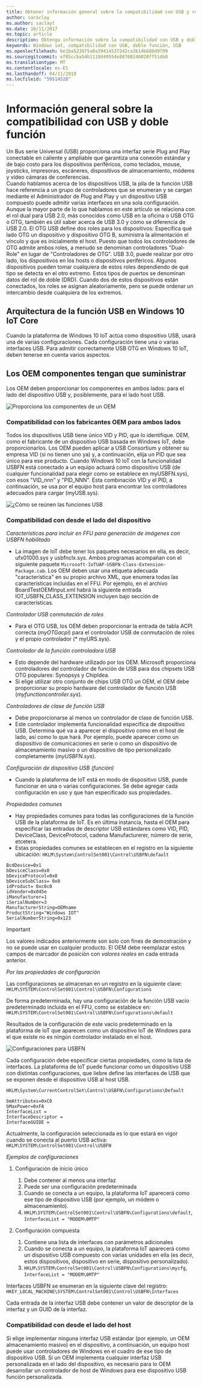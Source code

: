 ```yaml
---
title: Obtener información general sobre la compatibilidad con USB y rol Dual para Windows 10 IoT Core
author: saraclay
ms.author: saclayt
ms.date: 10/11/2017
ms.topic: article
description: Obtenga información sobre la compatibilidad con USB y doble función What ' s, así como cómo personalizarlo para sus dispositivos Windows 10 IoT Core.
keywords: Windows iot, compatibilidad con USB, doble función, USB
ms.openlocfilehash: be1ba523975a0a39414537242ca3b14b680d9799
ms.sourcegitcommit: ef85ccba54b1118d49554e88768240020ff514b0
ms.translationtype: MT
ms.contentlocale: es-ES
ms.lasthandoff: 04/11/2019
ms.locfileid: "59514528"
---
```

# <a name="overview-of-usb-support-and-dual-role"></a>Información general sobre la compatibilidad con USB y doble función

Un Bus serie Universal (USB) proporciona una interfaz serie Plug and Play conectable en caliente y ampliable que garantiza una conexión estándar y de bajo costo para los dispositivos periféricos, como teclados, mouse, joysticks, impresoras, escáneres, dispositivos de almacenamiento, módems y vídeo cámaras de conferencias.  
Cuando hablamos acerca de los dispositivos USB, la pila de la función USB hace referencia a un grupo de controladores que se enumeran y se cargan mediante el Administrador de Plug and Play y un dispositivo USB compuesto puede admitir varias interfaces en una sola configuración. Aunque la mayor parte de lo que hablamos en este artículo se relaciona con el rol dual para USB 2.0, más conocidos como USB en la oficina o USB OTG o OTG, también es útil saber acerca de USB 3.0 y cómo se diferencia de USB 2.0. El OTG USB define dos roles para los dispositivos: Especifica qué lado OTG un dispositivo y dispositivo OTG B, suministra la alimentación el vínculo y que es inicialmente el host. Puesto que todos los controladores de OTG admite ambos roles, a menudo se denominan controladores "Dual-Role" en lugar de "Controladores de OTG". USB 3.0, puede realizar por otro lado, los dispositivos en los hosts o dispositivos periféricos. Algunos dispositivos pueden tomar cualquiera de estos roles dependiendo de qué tipo se detecta en el otro extremo. Estos tipos de puertos se denominan datos del rol de doble (DRD). Cuando dos de estos dispositivos están conectados, los roles se asignan aleatoriamente, pero se puede ordenar un intercambio desde cualquiera de los extremos. 

## <a name="architecture-of-usb-function-in-windows-10-iot-core"></a>Arquitectura de la función USB en Windows 10 IoT Core

Cuando la plataforma de Windows 10 IoT actúa como dispositivo USB, usará una de varias configuraciones. Cada configuración tiene una o varias interfaces USB. Para admitir correctamente USB OTG en Windows 10 IoT, deben tenerse en cuenta varios aspectos.  

## <a name="components-oems-have-to-supply"></a>Los OEM componentes tengan que suministrar

Los OEM deben proporcionar los componentes en ambos lados: para el lado del dispositivo USB y, posiblemente, para el lado host USB.  

![Proporciona los componentes de un OEM](../media/USB-Support/OEM-Components.png)

### <a name="oems-support-for-both-sides"></a>Compatibilidad con los fabricantes OEM para ambos lados

Todos los dispositivos USB tiene único VID y PID, que lo identifique. OEM, como el fabricante de un dispositivo USB basada en Windows IoT, debe proporcionarlos.  Los OEM pueden aplicar a USB Consortium y obtener su empresa VID (si no tienen uno ya) y, a continuación, elija un PID que sea único para ese producto. Cuando Windows 10 IoT con la funcionalidad USBFN está conectado a un equipo actuará como dispositivo USB (de cualquier funcionalidad para elegir como se establece en myUSBFN.sys), con esos "VID_nnn" y "PID_NNN". Esta combinación VID y el PID, a continuación, se usa por el equipo host para encontrar los controladores adecuados para cargar (myUSB.sys). 

![¿Cómo se reúnen las funciones USB](../media/USB-Support/OEM-supplies.png)

### <a name="supporting-from-the-device-side"></a>Compatibilidad con desde el lado del dispositivo

_Características para incluir en FFU para generación de imágenes con USBFN habilitado_
* La imagen de IoT debe tener los paquetes necesarios en ella, es decir, ufx01000.sys y usbfnclx.sys. Ambos programas acompañan con el siguiente paquete `Microsoft-IoTUAP-USBFN-Class-Extension-Package.cab`. Los OEM deben usar una etiqueta adecuada "característica" en su propio archivo XML, que enumera todas las características incluidas en el FFU. Por ejemplo, en el archivo BoardTestOEMInput.xml habrá la siguiente entrada <Feature>IOT_USBFN_CLASS_EXTENSION</Feature> incluyen bajo <Microsoft> sección de características. 

_Controlador USB conmutación de roles_
* Para el OTG USB, los OEM deben proporcionar la entrada de tabla ACPI correcta (*myOTGacpi*) para el controlador USB de conmutación de roles y el propio controlador (* myURS.sys).

_Controlador de la función controladora USB_
* Esto depende del hardware utilizado por los OEM. Microsoft proporciona controladores del controlador de función de USB para dos chipsets USB OTG populares: Synopsys y ChipIdea.
* Si elige utilizar otro conjunto de chips USB OTG un OEM, el OEM debe proporcionar su propio hardware del controlador de función USB (*myfunctioncontroller.sys*).

_Controladores de clase de función USB_
* Debe proporcionarse al menos un controlador de clase de función USB.
* Este controlador implementa funcionalidad específica de dispositivo USB. Determina qué va a aparecer el dispositivo como en el host de lado, así como lo que hará.
Por ejemplo, puede aparecer como un dispositivo de comunicaciones en serie o como un dispositivo de almacenamiento masivo o un dispositivo de tipo personalizado completamente (*myUSBFN.sys*).

_Configuración de dispositivo USB (función)_
* Cuando la plataforma de IoT está en modo de dispositivo USB, puede funcionar en una o varias configuraciones. Se debe agregar cada configuración en uso y que han especificado sus propiedades.

_Propiedades comunes_
* Hay propiedades comunes para todas las configuraciones de la función USB de la plataforma de IoT. Es en última instancia, hasta el OEM para especificar las entradas de descriptor USB estándares como VID, PID, DeviceClass, DeviceProtocol, cadena Manufacturerer, número de serie, etcetera.
* Estas propiedades comunes se establecen en el registro en la siguiente ubicación: `HKLM\System\ControlSet001\Control\USBFN\default`

```
BcdDevice=0x1 
bDeviceClass=0x0 
bDeviceProtocol=0x0 
bDeviceSubClass= 0x0 
idProduct= 0xc0c0 
idVendor=0x045e 
iManufacturer=1 
iSerialNumber=3 
ManufacturerString=OEMname 
ProductString="Windows IOT" 
SerialNumberString=0x123 
```
> [!IMPORTANT]
> Los valores indicados anteriormente son solo con fines de demostración y no se puede usar en cualquier producto. El OEM debe reemplazar estos campos de marcador de posición con *valores reales* en cada entrada anterior.

_Por las propiedades de configuración_

Las configuraciones se almacenan en un registro en la siguiente clave: `HKLM\SYSTEM\ControlSet001\Control\USBFN\Configurations`

De forma predeterminada, hay una configuración de la función USB vacío predeterminado incluida en el FFU, como se establece en: `HKLM\SYSTEM\ControlSet001\Control\USBFN\Configurations\default`

Resultados de la configuración de este vacío predeterminado en la plataforma de IoT que aparecen como un dispositivo IoT de Windows para el que existe no es ningún controlador instalado en el host.

![Configuraciones para USBFN](../media/USB-Support/config-screenshot.png)

Cada configuración debe especificar ciertas propiedades, como la lista de interfaces. La plataforma de IoT puede funcionar como un dispositivo USB con distintas configuraciones, que liebre define las interfaces de USB que se exponen desde el dispositivo USB al host USB.

`HKLM\System\CurrentControlSet\Control\USBFN\Configurations\Default`

```
bmAttributes=0xC0
bMaxPower=0xFA
InterfaceList =
InterfaceDescriptor =
InterfaceGUIDE =
```

Actualmente, la configuración seleccionada es lo que estará en vigor cuando se conecta al puerto USB activa: `HKLM\SYSTEM\ControlSet001\Control\USBFN`

_Ejemplos de configuraciones_

1. Configuración de inicio único
   1. Debe contener al menos una interfaz
   2. Puede ser una configuración predeterminada
   3. Cuando se conecta a un equipo, la plataforma IoT aparecerá como ese tipo de dispositivo USB (por ejemplo, un módem o almacenamiento).
   4. `HKLM\SYSTEM\ControlSet001\Control\USBFN\Configurations\default`, `InterfaceList = "MODEM\0MTP"`

2. Configuración compuesta
   1. Contiene una lista de interfaces con parámetros adicionales
   2. Cuando se conecta a un equipo, la plataforma IoT aparecerá como un dispositivo USB compuesto con varias unidades en ella (es decir, estos dispositivos, dispositivo en serie, dispositivo personalizado).
   3. `HKLM\SYSTEM\ControlSet001\Control\USBFN\Configurations\mycfg`, `InterfaceList = "MODEM\0MTP"`

Interfaces USBFN se enumeran en la siguiente clave del registro:
`HKEY_LOCAL_MACHINE\SYSTEM\ControlSet001\Control\USBFN\Interfaces`

Cada entrada de la interfaz USB debe contener un valor de descriptor de la interfaz y un GUID de la interfaz.

### <a name="supporting-from-the-host-side"></a>Compatibilidad con desde el lado del host

Si elige implementar ninguna interfaz USB estándar (por ejemplo, un OEM  almacenamiento masivo) en el dispositivo, a continuación, un equipo host puede usar controladores de Windows en el cuadro de ese tipo de dispositivo USB. Si un OEM implementa cualquier interfaz USB personalizada en el lado del dispositivo, es necesario para lo OEM desarrollar un controlador de host de Windows para ese dispositivo USB función personalizada. 
